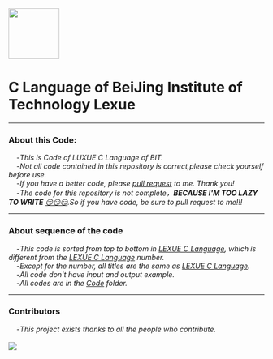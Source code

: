 <img src="http://www.jd-tv.com/uploads/allimg/170126/154920H54_0.png" width="100" height="100" alt=""/>

# C Language of BeiJing Institute of Technology Lexue
***
### About this Code:
&nbsp;&nbsp;&nbsp;&nbsp;-*This is Code of LUXUE C Language of BIT.*<br/>
&nbsp;&nbsp;&nbsp;&nbsp;-*Not all code contained in this repository is correct,please check yourself before use.*</br>
&nbsp;&nbsp;&nbsp;&nbsp;-*If you have a better code, please [pull request](https://docs.github.com/en/github/collaborating-with-pull-requests/proposing-changes-to-your-work-with-pull-requests/creating-a-pull-request) to me. Thank you!*</br>
&nbsp;&nbsp;&nbsp;&nbsp;-*The code for this repository is not complete，**BECAUSE I'M TOO LAZY TO WRITE** [😏😏😏](https://www.google.com/search?q=%E6%BB%91%E7%A8%BD&rlz=1C1SQJL_enMY905MY905&source=lnms&tbm=isch&sa=X&ved=2ahUKEwj6uM-Gia_xAhV8yDgGHdggBL0Q_AUoAXoECAEQAw&biw=1280&bih=648).So if you have code, be sure to pull request to me!!!*</br>
***
### About sequence of the code
&nbsp;&nbsp;&nbsp;&nbsp;-*This code is sorted from top to bottom in [LEXUE C Language](http://lexue.bit.edu.cn/course/view.php?id=6775), which is different from the [LEXUE C Language](http://lexue.bit.edu.cn/course/view.php?id=6775) number.*</br>
&nbsp;&nbsp;&nbsp;&nbsp;-*Except for the number, all titles are the same as [LEXUE C Language](http://lexue.bit.edu.cn/course/view.php?id=6775).*</br>
&nbsp;&nbsp;&nbsp;&nbsp;-*All code don't have input and output example.*</br>
&nbsp;&nbsp;&nbsp;&nbsp;-*All codes are in the [Code](https://github.com/SeeChen/lexue_C_Language/tree/main/Code) folder.*</br>
***
### Contributors
&nbsp;&nbsp;&nbsp;&nbsp;-*This project exists thanks to all the people who contribute.*</br></br>
<a href="https://github.com/SeeChen/MOOC_C_Language/graphs/contributors"><img src="https://contrib.rocks/image?repo=SeeChen/lexue_C_Language" /></a>
